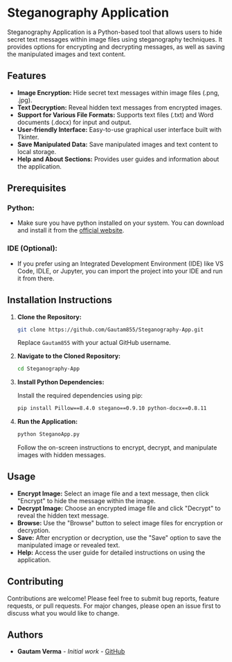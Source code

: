 # Steganography Application

Steganography Application is a Python-based tool that allows users to hide secret text messages within image files using steganography techniques. It provides options for encrypting and decrypting messages, as well as saving the manipulated images and text content.

## Features

- **Image Encryption:** Hide secret text messages within image files (.png, .jpg).
- **Text Decryption:** Reveal hidden text messages from encrypted images.
- **Support for Various File Formats:** Supports text files (.txt) and Word documents (.docx) for input and output.
- **User-friendly Interface:** Easy-to-use graphical user interface built with Tkinter.
- **Save Manipulated Data:** Save manipulated images and text content to local storage.
- **Help and About Sections:** Provides user guides and information about the application.


## Prerequisites

  ### Python:
  - Make sure you have python installed on your system. You can download and install it from the [official website](https://www.python.org/downloads/).
  ### IDE (Optional):
  - If you prefer using an Integrated Development Environment (IDE) like VS Code, IDLE, or Jupyter, you can import the project into your IDE and run it from there.


## Installation Instructions

1. **Clone the Repository:**

    ```bash
    git clone https://github.com/Gautam855/Steganography-App.git
    ```

    Replace `Gautam855` with your actual GitHub username.

2. **Navigate to the Cloned Repository:**

    ```bash
    cd Steganography-App
    ```

3. **Install Python Dependencies:**

    Install the required dependencies using pip:

    ```bash
    pip install Pillow==8.4.0 stegano==0.9.10 python-docx==0.8.11
    ```

4. **Run the Application:**

    ```bash
    python SteganoApp.py
    ```

    Follow the on-screen instructions to encrypt, decrypt, and manipulate images with hidden messages.



## Usage

- **Encrypt Image:** Select an image file and a text message, then click "Encrypt" to hide the message within the image.
- **Decrypt Image:** Choose an encrypted image file and click "Decrypt" to reveal the hidden text message.
- **Browse:** Use the "Browse" button to select image files for encryption or decryption.
- **Save:** After encryption or decryption, use the "Save" option to save the manipulated image or revealed text.
- **Help:** Access the user guide for detailed instructions on using the application.

  

## Contributing

Contributions are welcome! Please feel free to submit bug reports, feature requests, or pull requests. For major changes, please open an issue first to discuss what you would like to change.

## Authors

- **Gautam Verma** - _Initial work_ - [GitHub](https://github.com/Gautam855)


